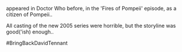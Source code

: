appeared in Doctor Who before, in the 'Fires of Pompeii' episode, as a citizen of Pompeii.. 

All casting of the new 2005 series were horrible, but the storyline was good('ish) enough.. 

#BringBackDavidTennant